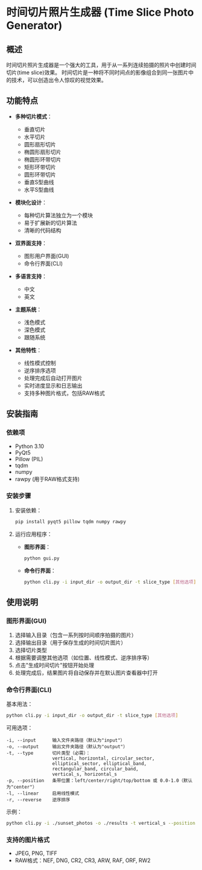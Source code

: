 # 时间切片照片生成器 (Time Slice Photo Generator)

## 概述

时间切片照片生成器是一个强大的工具，用于从一系列连续拍摄的照片中创建时间切片(time slice)效果。
时间切片是一种将不同时间点的影像组合到同一张图片中的技术，可以创造出令人惊叹的视觉效果。


## 功能特点

- **多种切片模式**：
  - 垂直切片
  - 水平切片
  - 圆形扇形切片
  - 椭圆形扇形切片
  - 椭圆形环带切片
  - 矩形环带切片
  - 圆形环带切片
  - 垂直S型曲线
  - 水平S型曲线
  
- **模块化设计**：
  - 每种切片算法独立为一个模块
  - 易于扩展新的切片算法
  - 清晰的代码结构
  
- **双界面支持**：
  - 图形用户界面(GUI)
  - 命令行界面(CLI)
  
- **多语言支持**：
  - 中文
  - 英文
  
- **主题系统**：
  - 浅色模式
  - 深色模式
  - 跟随系统
  
- **其他特性**：
  - 线性模式控制
  - 逆序排序选项
  - 处理完成后自动打开图片
  - 实时进度显示和日志输出
  - 支持多种图片格式，包括RAW格式

## 安装指南

### 依赖项

- Python 3.10
- PyQt5
- Pillow (PIL)
- tqdm
- numpy
- rawpy (用于RAW格式支持)

### 安装步骤
1. 安装依赖：
   ```bash
   pip install pyqt5 pillow tqdm numpy rawpy
   ```

3. 运行应用程序：
   - **图形界面**：
     ```bash
     python gui.py
     ```
   - **命令行界面**：
     ```bash
     python cli.py -i input_dir -o output_dir -t slice_type [其他选项]
     ```

## 使用说明

### 图形界面(GUI)

1. 选择输入目录（包含一系列按时间顺序拍摄的图片）
2. 选择输出目录（用于保存生成的时间切片图片）
3. 选择切片类型
4. 根据需要调整其他选项（如位置、线性模式、逆序排序等）
5. 点击"生成时间切片"按钮开始处理
6. 处理完成后，结果图片将自动保存并在默认图片查看器中打开

### 命令行界面(CLI)

基本用法：
```bash
python cli.py -i input_dir -o output_dir -t slice_type [其他选项]
```

可用选项：
```
-i, --input      输入文件夹路径（默认为"input"）
-o, --output     输出文件夹路径（默认为"output"）
-t, --type       切片类型（必需）：
                 vertical, horizontal, circular_sector,
                 elliptical_sector, elliptical_band,
                 rectangular_band, circular_band,
                 vertical_s, horizontal_s
-p, --position   条带位置：left/center/right/top/bottom 或 0.0-1.0（默认为"center"）
-l, --linear     启用线性模式
-r, --reverse    逆序排序
```

示例：
```bash
python cli.py -i ./sunset_photos -o ./results -t vertical_s --position center --linear
```

### 支持的图片格式

- JPEG, PNG, TIFF
- RAW格式：NEF, DNG, CR2, CR3, ARW, RAF, ORF, RW2